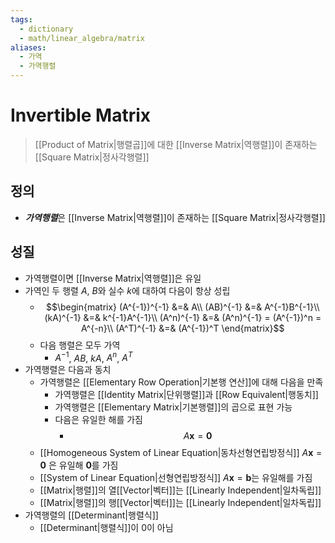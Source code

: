 ```yaml
---
tags:
  - dictionary
  - math/linear_algebra/matrix
aliases:
  - 가역
  - 가역행렬
---
```

# Invertible Matrix
> [[Product of Matrix|행렬곱]]에 대한 [[Inverse Matrix|역행렬]]이 존재하는 [[Square Matrix|정사각행렬]]
## 정의
+ ***가역행렬***은 [[Inverse Matrix|역행렬]]이 존재하는 [[Square Matrix|정사각행렬]]
## 성질
+ 가역행렬이면 [[Inverse Matrix|역행렬]]은 유일
+ 가역인 두 행렬 $A$, $B$와 실수 $k$에 대하여 다음이 항상 성립
	+ $$\begin{matrix}
(A^{-1})^{-1} &=& A\\
(AB)^{-1} &=& A^{-1}B^{-1}\\
(kA)^{-1} &=& k^{-1}A^{-1}\\
(A^n)^{-1} &=& (A^n)^{-1} = (A^{-1})^n = A^{-n}\\
(A^T)^{-1} &=& (A^{-1})^T
\end{matrix}$$
	+ 다음 행렬은 모두 가역
		+ $A^{-1}$, $AB$, $kA$, $A^n$, $A^T$
+ 가역행렬은 다음과 동치
	+ 가역행렬은 [[Elementary Row Operation|기본행 연산]]에 대해 다음을 만족
		+ 가역행렬은 [[Identity Matrix|단위행렬]]과 [[Row Equivalent|행동치]]
		+ 가역행렬은 [[Elementary Matrix|기본행렬]]의 곱으로 표현 가능
		+ 다음은 유일한 해를 가짐
			+ $$A\mathbf x = \mathbf 0$$
	+ [[Homogeneous System of Linear Equation|동차선형연립방정식]] $A\mathbf x = \mathbf 0$ 은 유일해 $\mathbf 0$를 가짐
	+ [[System of Linear Equation|선형연립방정식]] $A\mathbf x = \mathbf b$는 유일해를 가짐
	+ [[Matrix|행렬]]의 열[[Vector|벡터]]는 [[Linearly Independent|일차독립]]
	+ [[Matrix|행렬]]의 행[[Vector|벡터]]는 [[Linearly Independent|일차독립]]
+ 가역행렬의 [[Determinant|행렬식]]
	+ [[Determinant|행렬식]]이 0이 아님